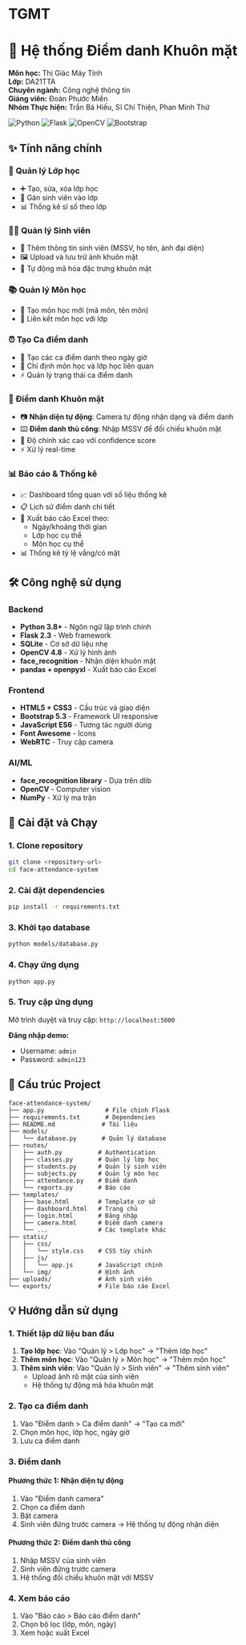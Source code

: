 # TGMT

# 🎯 Hệ thống Điểm danh Khuôn mặt
**Môn học:** Thị Giác Máy Tính  
**Lớp:** DA21TTA  
**Chuyên ngành:** Công nghệ thông tin  
**Giảng viên:** Đoàn Phước Miền  
**Nhóm Thực hiện:** Trần Bá Hiếu, Sĩ Chí Thiện, Phan Minh Thứ  

![Python](https://img.shields.io/badge/Python-3.8+-blue.svg)
![Flask](https://img.shields.io/badge/Flask-2.3+-green.svg)
![OpenCV](https://img.shields.io/badge/OpenCV-4.8+-red.svg)
![Bootstrap](https://img.shields.io/badge/Bootstrap-5.3-purple.svg)

## ✨ Tính năng chính

### 🏫 Quản lý Lớp học

- ➕ Tạo, sửa, xóa lớp học
- 👥 Gán sinh viên vào lớp
- 📊 Thống kê sĩ số theo lớp

### 👨‍🎓 Quản lý Sinh viên

- 📝 Thêm thông tin sinh viên (MSSV, họ tên, ảnh đại diện)
- 🖼️ Upload và lưu trữ ảnh khuôn mặt
- 🤖 Tự động mã hóa đặc trưng khuôn mặt

### 📚 Quản lý Môn học

- 📖 Tạo môn học mới (mã môn, tên môn)
- 🔗 Liên kết môn học với lớp

### ⏰ Tạo Ca điểm danh

- 📅 Tạo các ca điểm danh theo ngày giờ
- 🎯 Chỉ định môn học và lớp học liên quan
- ⚡ Quản lý trạng thái ca điểm danh

### 🎥 Điểm danh Khuôn mặt

- 📷 **Nhận diện tự động**: Camera tự động nhận dạng và điểm danh
- ⌨️ **Điểm danh thủ công**: Nhập MSSV để đối chiếu khuôn mặt
- 🎯 Độ chính xác cao với confidence score
- ⚡ Xử lý real-time

### 📊 Báo cáo & Thống kê

- 📈 Dashboard tổng quan với số liệu thống kê
- 📋 Lịch sử điểm danh chi tiết
- 📑 Xuất báo cáo Excel theo:
  - Ngày/khoảng thời gian
  - Lớp học cụ thể
  - Môn học cụ thể
- 📊 Thống kê tỷ lệ vắng/có mặt

## 🛠️ Công nghệ sử dụng

### Backend

- **Python 3.8+** - Ngôn ngữ lập trình chính
- **Flask 2.3** - Web framework
- **SQLite** - Cơ sở dữ liệu nhẹ
- **OpenCV 4.8** - Xử lý hình ảnh
- **face_recognition** - Nhận diện khuôn mặt
- **pandas + openpyxl** - Xuất báo cáo Excel

### Frontend

- **HTML5 + CSS3** - Cấu trúc và giao diện
- **Bootstrap 5.3** - Framework UI responsive
- **JavaScript ES6** - Tương tác người dùng
- **Font Awesome** - Icons
- **WebRTC** - Truy cập camera

### AI/ML

- **face_recognition library** - Dựa trên dlib
- **OpenCV** - Computer vision
- **NumPy** - Xử lý ma trận

## 🚀 Cài đặt và Chạy

### 1. Clone repository

```bash
git clone <repository-url>
cd face-attendance-system
```

### 2. Cài đặt dependencies

```bash
pip install -r requirements.txt
```

### 3. Khởi tạo database

```bash
python models/database.py
```

### 4. Chạy ứng dụng

```bash
python app.py
```

### 5. Truy cập ứng dụng

Mở trình duyệt và truy cập: `http://localhost:5000`

**Đăng nhập demo:**

- Username: `admin`
- Password: `admin123`

## 📁 Cấu trúc Project

```
face-attendance-system/
├── app.py                 # File chính Flask
├── requirements.txt       # Dependencies
├── README.md             # Tài liệu
├── models/
│   └── database.py       # Quản lý database
├── routes/
│   ├── auth.py          # Authentication
│   ├── classes.py       # Quản lý lớp học
│   ├── students.py      # Quản lý sinh viên
│   ├── subjects.py      # Quản lý môn học
│   ├── attendance.py    # Điểm danh
│   └── reports.py       # Báo cáo
├── templates/
│   ├── base.html        # Template cơ sở
│   ├── dashboard.html   # Trang chủ
│   ├── login.html       # Đăng nhập
│   ├── camera.html      # Điểm danh camera
│   └── ...              # Các template khác
├── static/
│   ├── css/
│   │   └── style.css    # CSS tùy chỉnh
│   ├── js/
│   │   └── app.js       # JavaScript chính
│   └── img/             # Hình ảnh
├── uploads/             # Ảnh sinh viên
└── exports/             # File báo cáo Excel
```

## 💡 Hướng dẫn sử dụng

### 1. Thiết lập dữ liệu ban đầu

1. **Tạo lớp học**: Vào "Quản lý > Lớp học" → "Thêm lớp học"
2. **Thêm môn học**: Vào "Quản lý > Môn học" → "Thêm môn học"
3. **Thêm sinh viên**: Vào "Quản lý > Sinh viên" → "Thêm sinh viên"
   - Upload ảnh rõ mặt của sinh viên
   - Hệ thống tự động mã hóa khuôn mặt

### 2. Tạo ca điểm danh

1. Vào "Điểm danh > Ca điểm danh" → "Tạo ca mới"
2. Chọn môn học, lớp học, ngày giờ
3. Lưu ca điểm danh

### 3. Điểm danh

#### Phương thức 1: Nhận diện tự động

1. Vào "Điểm danh camera"
2. Chọn ca điểm danh
3. Bật camera
4. Sinh viên đứng trước camera → Hệ thống tự động nhận diện

#### Phương thức 2: Điểm danh thủ công

1. Nhập MSSV của sinh viên
2. Sinh viên đứng trước camera
3. Hệ thống đối chiếu khuôn mặt với MSSV

### 4. Xem báo cáo

1. Vào "Báo cáo > Báo cáo điểm danh"
2. Chọn bộ lọc (lớp, môn, ngày)
3. Xem hoặc xuất Excel

